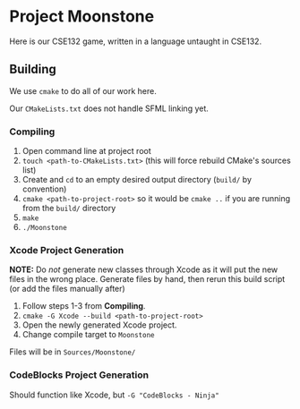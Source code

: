 Project Moonstone
=================

Here is our CSE132 game, written in a language untaught in CSE132.


Building
--------

We use `cmake` to do all of our work here.

Our `CMakeLists.txt` does not handle SFML linking yet.

### Compiling ###

1. Open command line at project root
2. `touch <path-to-CMakeLists.txt>` (this will force rebuild CMake's sources list)
3. Create and `cd` to an empty desired output directory (`build/` by convention)
4. `cmake <path-to-project-root>` so it would be `cmake ..` if you are running from the `build/` directory
5. `make`
6. `./Moonstone`

### Xcode Project Generation ###

**NOTE:** Do *not* generate new classes through Xcode as it will put the new files in the wrong place. Generate files by hand, then rerun this build script (or add the files manually after)

1. Follow steps 1-3 from **Compiling**.
2. `cmake -G Xcode --build <path-to-project-root>`
3. Open the newly generated Xcode project.
4. Change compile target to `Moonstone`

Files will be in `Sources/Moonstone/`

### CodeBlocks Project Generation ###

Should function like Xcode, but `-G "CodeBlocks - Ninja"`